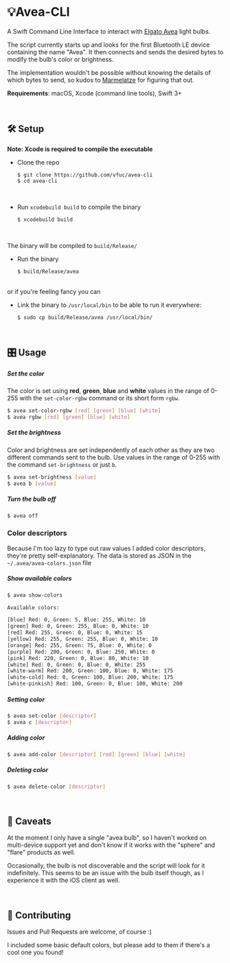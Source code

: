 # 💡Avea-CLI

A Swift Command Line Interface to interact with [Elgato Avea](https://www.elgato.com/en/smart/avea) light bulbs.

The script currently starts up and looks for the first Bluetooth LE device containing the name "Avea". It then connects and sends the desired bytes to modify the bulb's color or brightness.

The implementation wouldn't be possible without knowing the details of which bytes to send, so kudos to [Marmelatze](https://github.com/Marmelatze/avea_node) for figuring that out.

**Requirements**: macOS, Xcode (command line tools), Swift 3+

<br>

## 🛠 Setup
**Note: Xcode is required to compile the executable**

- Clone the repo

	`$ git clone https://github.com/vfuc/avea-cli`
	<br>
	`$ cd avea-cli`

<br>

- Run `xcodebuild build` to compile the binary

	`$ xcodebuild build`

<br>

The binary will be compiled to `build/Release/`
- Run the binary

	`$ build/Release/avea`

<br>
or if you're feeling fancy you can 

- Link the binary to `/usr/local/bin` to be able to run it everywhere: 

	`$ sudo cp build/Release/avea /usr/local/bin/`

<br>

## 🎛 Usage

##### Set the color
The color is set using **red**, **green**, **blue** and **white** values in the range of 0-255 with the `set-color-rgbw` command or its short form `rgbw`. 
 
```sh
$ avea set-color-rgbw [red] [green] [blue] [white]
$ avea rgbw [red] [green] [blue] [white]
```

##### Set the brightness
Color and brightness are set independently of each other as they are two different commands sent to the bulb. Use values in the range of 0-255 with the command `set-brightness` or just `b`.

```sh
$ avea set-brightness [value]
$ avea b [value]
```

##### Turn the bulb off
```sh
$ avea off
```

### Color descriptors
Because I'm too lazy to type out raw values I added color descriptors, they're pretty self-explanatory.
The data is stored as JSON in the `~/.avea/avea-colors.json` file
##### Show available colors
```sh
$ avea show-colors

Available colors: 

[blue] Red: 0, Green: 5, Blue: 255, White: 10
[green] Red: 0, Green: 255, Blue: 0, White: 10
[red] Red: 255, Green: 0, Blue: 0, White: 15
[yellow] Red: 255, Green: 255, Blue: 0, White: 10
[orange] Red: 255, Green: 75, Blue: 0, White: 0
[purple] Red: 200, Green: 0, Blue: 250, White: 0
[pink] Red: 220, Green: 0, Blue: 80, White: 10
[white] Red: 0, Green: 0, Blue: 0, White: 255
[white-warm] Red: 200, Green: 100, Blue: 0, White: 175
[white-cold] Red: 0, Green: 100, Blue: 200, White: 175
[white-pinkish] Red: 100, Green: 0, Blue: 100, White: 200
```

##### Setting color
```sh
$ avea set-color [descriptor]
$ avea c [descriptor]
```

##### Adding color
```sh
$ avea add-color [descriptor] [red] [green] [blue] [white]
```

##### Deleting color
```sh
$ avea delete-color [descriptor]
```
<br>

## 🤔 Caveats
At the moment I only have a single "avea bulb", so I haven't worked on multi-device support yet and don't know if it works with the "sphere" and "flare" products as well.

Occasionally, the bulb is not discoverable and the script will look for it indefinitely. This seems to be an issue with the bulb itself though, as I experience it with the iOS client as well. 

<br>

## 🙋 Contributing
Issues and Pull Requests are welcome, of course :)

I included some basic default colors, but please add to them if there's a cool one you found!
